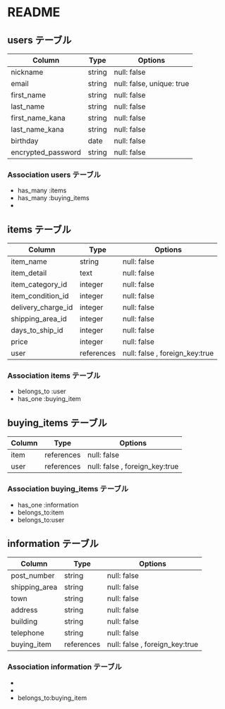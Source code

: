 # README

## users テーブル




| Column             | Type   | Options     |
| ------------------ | ------ | ----------- |
| nickname           | string | null: false |
| email              | string | null: false, unique: true |
| first_name         | string | null: false |
| last_name          | string | null: false |
| first_name_kana    | string | null: false |
| last_name_kana     | string | null: false |
| birthday           |  date  | null: false |
| encrypted_password | string | null: false |




### Association  users テーブル

- has_many :items
- has_many :buying_items
- 

## items テーブル


| Column            |  Type   | Options                       |
| ------------------| ------  | -----------                   |
| item_name         | string  | null: false                   |
| item_detail       |  text   | null: false                   |
| item_category_id  | integer | null: false                   |
| item_condition_id | integer | null: false                   |
| delivery_charge_id| integer | null: false                   |
| shipping_area_id  | integer | null: false                   |
| days_to_ship_id   | integer | null: false                   |
| price             | integer | null: false                   |
| user              |references| null: false , foreign_key:true|


### Association  items テーブル

- belongs_to :user
- has_one :buying_item


## buying_items テーブル

| Column            |  Type   | Options                       |
| ------------------| ------  | -----------                   |
| item              |references| null: false                   |
| user              |references| null: false , foreign_key:true|


### Association  buying_items テーブル
- has_one :information
- belongs_to:item
- belongs_to:user

## information テーブル

| Column            |  Type   | Options                       |
| ------------------| ------  | -----------                   |
| post_number       |  string | null: false                   |
| shipping_area     | string  | null: false                   |
| town              |  string | null: false                   |
| address           | string | null: false                    |
| building          | string | null: false                    |
| telephone         | string | null: false                    |
| buying_item       |references| null: false , foreign_key:true|


### Association information テーブル
- 
-
- belongs_to:buying_item